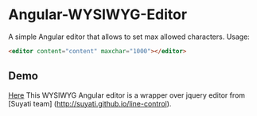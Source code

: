 # Angular-WYSIWYG-Editor
A simple Angular editor that allows to set max allowed characters.
Usage:
````html
<editor content="content" maxchar="1000"></editor>
````
## Demo
[Here](http://plnkr.co/edit/nthB9k7vYZzeMwklVyIV?p=preview)
This WYSIWYG Angular editor is a wrapper over jquery editor from [Suyati team] (http://suyati.github.io/line-control).
